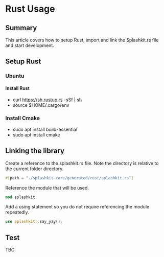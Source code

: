 # Rust Usage

## Summary
This article covers how to setup Rust, import and link the Splashkit.rs file and start development.

## Setup Rust
### Ubuntu
#### Install Rust
- curl https://sh.rustup.rs -sSf | sh
- source $HOME/.cargo/env
### Install Cmake
- sudo apt install build-essential
- sudo apt install cmake

## Linking the library

Create a reference to the splashkit.rs file. Note the directory is relative to the current folder directory.
```Rust
#[path = "./splashkit-core/generated/rust/splashkit.rs"]
```

Reference the module that will be used.
```Rust
mod splashkit;
```

Add a using statement so you do not require referencing the module repeatedly.
```Rust
use splashkit::say_yay();
```

## Test
TBC
